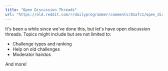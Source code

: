 ```yaml
---
title: "Open Discussion Threads"
url: "https://old.reddit.com/r/dailyprogrammer/comments/81afc1/open_discussion_threads/"
---
```


It's been a while since we've done this, but let's have open discussion threads. Topics might include but are not limited to:

- Challenge types and ranking
- Help on old challenges
- Moderator hairdos 

And more!